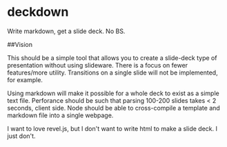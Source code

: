 deckdown
========

Write markdown, get a slide deck. No BS. 

##Vision

This should be a simple tool that allows you to create a slide-deck type of presentation without using slideware. There is a focus on fewer features/more utility. Transitions on a single slide will not be implemented, for example. 

Using markdown will make it possible for a whole deck to exist as a simple text file. Perforance should be such that parsing 100-200 slides takes < 2 seconds, client side. Node should be able to cross-compile a template and markdown file into a single webpage. 

I want to love revel.js, but I don't want to write html to make a slide deck. I just don't. 

